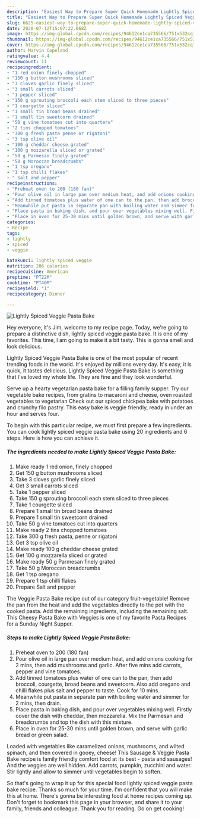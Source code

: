 ```yaml
---
description: "Easiest Way to Prepare Super Quick Homemade Lightly Spiced Veggie Pasta Bake"
title: "Easiest Way to Prepare Super Quick Homemade Lightly Spiced Veggie Pasta Bake"
slug: 6625-easiest-way-to-prepare-super-quick-homemade-lightly-spiced-veggie-pasta-bake
date: 2020-07-12T15:07:22.668Z
image: https://img-global.cpcdn.com/recipes/94612ce1ca735566/751x532cq70/lightly-spiced-veggie-pasta-bake-recipe-main-photo.jpg
thumbnail: https://img-global.cpcdn.com/recipes/94612ce1ca735566/751x532cq70/lightly-spiced-veggie-pasta-bake-recipe-main-photo.jpg
cover: https://img-global.cpcdn.com/recipes/94612ce1ca735566/751x532cq70/lightly-spiced-veggie-pasta-bake-recipe-main-photo.jpg
author: Marvin Copeland
ratingvalue: 4.4
reviewcount: 11
recipeingredient:
- "1 red onion finely chopped"
- "150 g button mushrooms sliced"
- "3 cloves garlic finely sliced"
- "3 small carrots sliced"
- "1 pepper sliced"
- "150 g sprouting broccoli each stem sliced to three pieces"
- "1 courgette sliced"
- "1 small tin broad beans drained"
- "1 small tin sweetcorn drained"
- "50 g vine tomatoes cut into quarters"
- "2 tins chopped tomatoes"
- "300 g fresh pasta penne or rigatoni"
- "3 tsp olive oil"
- "100 g cheddar cheese grated"
- "100 g mozzarella sliced or grated"
- "50 g Parmesan finely grated"
- "50 g Moroccan breadcrumbs"
- "1 tsp oregano"
- "1 tsp chilli flakes"
- " Salt and pepper"
recipeinstructions:
- "Preheat oven to 200 (180 fan)"
- "Pour olive oil in large pan over medium heat, and add onions cooking for 2 mins, then add mushrooms and garlic. After five mins add carrots, pepper and vine tomatoes."
- "Add tinned tomatoes plus water of one can to the pan, then add broccoli, courgette, broad beans and sweetcorn. Also add oregano and chilli flakes plus salt and pepper to taste. Cook for 10 mins."
- "Meanwhile put pasta in separate pan with boiling water and simmer for 2 mins, then drain."
- "Place pasta in baking dish, and pour over vegetables mixing well. Firstly cover the dish with cheddar, then mozzarella. Mix the Parmesan and breadcrumbs and top the dish with this mixture."
- "Place in oven for 25-30 mins until golden brown, and serve with garlic bread or green salad."
categories:
- Recipe
tags:
- lightly
- spiced
- veggie

katakunci: lightly spiced veggie 
nutrition: 206 calories
recipecuisine: American
preptime: "PT22M"
cooktime: "PT40M"
recipeyield: "1"
recipecategory: Dinner

---
```



![Lightly Spiced Veggie Pasta Bake](https://img-global.cpcdn.com/recipes/94612ce1ca735566/751x532cq70/lightly-spiced-veggie-pasta-bake-recipe-main-photo.jpg)

Hey everyone, it's Jim, welcome to my recipe page. Today, we're going to prepare a distinctive dish, lightly spiced veggie pasta bake. It is one of my favorites. This time, I am going to make it a bit tasty. This is gonna smell and look delicious.

Lightly Spiced Veggie Pasta Bake is one of the most popular of recent trending foods in the world. It's enjoyed by millions every day. It's easy, it is quick, it tastes delicious. Lightly Spiced Veggie Pasta Bake is something that I've loved my whole life. They are fine and they look wonderful.

Serve up a hearty vegetarian pasta bake for a filling family supper. Try our vegetable bake recipes, from gratins to macaroni and cheese, oven roasted vegetables to vegetarian Check out our spiced chickpea bake with potatoes and crunchy filo pastry. This easy bake is veggie friendly, ready in under an hour and serves four.


To begin with this particular recipe, we must first prepare a few ingredients. You can cook lightly spiced veggie pasta bake using 20 ingredients and 6 steps. Here is how you can achieve it.

<!--inarticleads1-->

##### The ingredients needed to make Lightly Spiced Veggie Pasta Bake:

1. Make ready 1 red onion, finely chopped
1. Get 150 g button mushrooms sliced
1. Take 3 cloves garlic finely sliced
1. Get 3 small carrots sliced
1. Take 1 pepper sliced
1. Take 150 g sprouting broccoli each stem sliced to three pieces
1. Take 1 courgette sliced
1. Prepare 1 small tin broad beans drained
1. Prepare 1 small tin sweetcorn drained
1. Take 50 g vine tomatoes cut into quarters
1. Make ready 2 tins chopped tomatoes
1. Take 300 g fresh pasta, penne or rigatoni
1. Get 3 tsp olive oil
1. Make ready 100 g cheddar cheese grated
1. Get 100 g mozzarella sliced or grated
1. Make ready 50 g Parmesan finely grated
1. Take 50 g Moroccan breadcrumbs
1. Get 1 tsp oregano
1. Prepare 1 tsp chilli flakes
1. Prepare  Salt and pepper


The Veggie Pasta Bake recipe out of our category fruit-vegetable! Remove the pan from the heat and add the vegetables directly to the pot with the cooked pasta. Add the remaining ingredients, including the remaining salt. This Cheesy Pasta Bake with Veggies is one of my favorite Pasta Recipes for a Sunday Night Supper. 

<!--inarticleads2-->

##### Steps to make Lightly Spiced Veggie Pasta Bake:

1. Preheat oven to 200 (180 fan)
1. Pour olive oil in large pan over medium heat, and add onions cooking for 2 mins, then add mushrooms and garlic. After five mins add carrots, pepper and vine tomatoes.
1. Add tinned tomatoes plus water of one can to the pan, then add broccoli, courgette, broad beans and sweetcorn. Also add oregano and chilli flakes plus salt and pepper to taste. Cook for 10 mins.
1. Meanwhile put pasta in separate pan with boiling water and simmer for 2 mins, then drain.
1. Place pasta in baking dish, and pour over vegetables mixing well. Firstly cover the dish with cheddar, then mozzarella. Mix the Parmesan and breadcrumbs and top the dish with this mixture.
1. Place in oven for 25-30 mins until golden brown, and serve with garlic bread or green salad.


Loaded with vegetables like caramelized onions, mushrooms, and wilted spinach, and then covered in gooey, cheese! This Sausage &amp; Veggie Pasta Bake recipe is family friendly comfort food at its best - pasta and sausages! And the veggies are well hidden. Add carrots, pumpkin, zucchini and water. Stir lightly and allow to simmer until vegetables begin to soften. 

So that's going to wrap it up for this special food lightly spiced veggie pasta bake recipe. Thanks so much for your time. I'm confident that you will make this at home. There's gonna be interesting food at home recipes coming up. Don't forget to bookmark this page in your browser, and share it to your family, friends and colleague. Thank you for reading. Go on get cooking!
